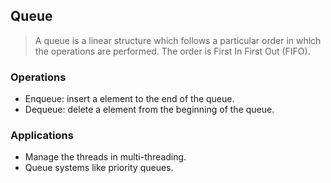 ## Queue

> A queue is a linear structure which follows a particular order
> in which the operations are performed. The order is First In
> First Out (FIFO).

### Operations

- Enqueue: insert a element to the end of the queue.
- Dequeue: delete a element from the beginning of the queue.

### Applications

- Manage the threads in multi-threading.
- Queue systems like priority queues.
